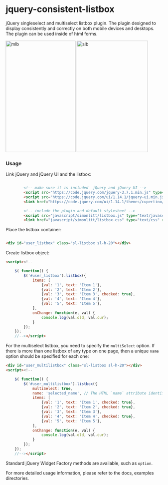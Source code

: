 # jquery-consistent-listbox
jQuery singleselect and multiselect listbox plugin. The plugin designed to display consistently and correctly on both mobile devices and desktops. The plugin can be used inside of html forms.

<img width="224" height="356" alt="mlb" src="https://github.com/user-attachments/assets/ae975266-4364-42a6-a452-56ff14627335" />
<img width="228" height="356" alt="slb" src="https://github.com/user-attachments/assets/d584878e-797b-4ff0-bef4-dc36f0698532" />

### Usage
Link jQuery and jQuery UI and the listbox:
``` HTML

		<!-- make sure it is included  jQuery and jQuery UI -->
		<script src="https://code.jquery.com/jquery-3.7.1.min.js" type="text/javascript" integrity="sha256-/JqT3SQfawRcv/BIHPThkBvs0OEvtFFmqPF/lYI/Cxo=" crossorigin="anonymous" referrerpolicy="no-referrer"></script>
		<script src="https://code.jquery.com/ui/1.14.1/jquery-ui.min.js" type="text/javascript" integrity="sha256-AlTido85uXPlSyyaZNsjJXeCs07eSv3r43kyCVc8ChI=" crossorigin="anonymous" referrerpolicy="no-referrer"></script>
		<link href="https://code.jquery.com/ui/1.14.1/themes/cupertino/jquery-ui.css" type="text/css" rel="stylesheet" media="screen"  integrity="sha256-1Lhp59o6Lo17agNDv7pxRJSu6j1iExUKwHp/P2I19hQ=" crossorigin="anonymous" referrerpolicy="no-referrer"/>

		<!-- include the plugin and default stylesheet -->
		<script src="javascript/simonlitt/listbox.js" type="text/javascript"></script>
		<link href="javascript/simonlitt/listbox.css" type="text/css" rel="stylesheet"/>
```

Place the listbox container:

``` HTML

<div id="user_listbox" class="sl-listbox sl-h-20"></div>
```
Create listbox object:
``` HTML
<script><!--

	$( function() {
		$('#user_listbox').listbox({
			items: [
				{val: '1', text: 'Item 1'},
				{val: '2', text: 'Item 2'},
				{val: '3', text: 'Item 3', checked: true},
				{val: '4', text: 'Item 4'},
				{val: '5', text: 'Item 5'},
			],
			onChange: function(e, val) {
				console.log(val.old, val.cur);
			}
		});
	});
	//--></script>
```
For the multiselect listbox, you need to specify the `multiSelect` option. If there is more than one listbox of any type on one page, then a unique `name` option should be specified for each one:

``` HTML
<div id="user_multilistbox" class="sl-listbox sl-h-20"></div>
<script><!--

	$( function() {
		$('#user_multilistbox').listbox({
			multiSelect: true,
			name: 'selected_name', // The HTML `name` attribute identifier. Mandatory when there is more than one listbox on one page.
			items: [
				{val: '1', text: 'Item 1', checked: true},
				{val: '2', text: 'Item 2', checked: true},
				{val: '3', text: 'Item 3'},
				{val: '4', text: 'Item 4', checked: true},
				{val: '5', text: 'Item 5'},
			],
			onChange: function(e, val) {
				console.log(val.old, val.cur);
			}
		});
	});
	//--></script>
```
Standard jQuery Widget Factory methods are available, such as `option`.

For more detailed usage information, please refer to the docs, examples directories.
